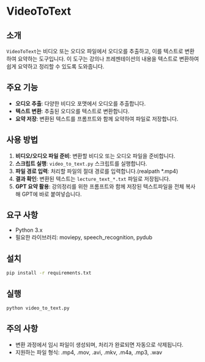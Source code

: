# VideoToText

## 소개

`VideoToText`는 비디오 또는 오디오 파일에서 오디오를 추출하고, 이를 텍스트로 변환하여 요약하는 도구입니다. 이 도구는 강의나 프레젠테이션의 내용을 텍스트로 변환하여 쉽게 요약하고 정리할 수 있도록 도와줍니다.

## 주요 기능

- **오디오 추출**: 다양한 비디오 포맷에서 오디오를 추출합니다.
- **텍스트 변환**: 추출된 오디오를 텍스트로 변환합니다.
- **요약 저장**: 변환된 텍스트를 프롬프트와 함께 요약하여 파일로 저장합니다.

## 사용 방법

1. **비디오/오디오 파일 준비**: 변환할 비디오 또는 오디오 파일을 준비합니다.
2. **스크립트 실행**: `video_to_text.py` 스크립트를 실행합니다.
3. **파일 경로 입력**: 처리할 파일의 절대 경로를 입력합니다.(realpath \*.mp4)
4. **결과 확인**: 변환된 텍스트는 `lecture_text_*.txt` 파일로 저장됩니다.
5. **GPT 요약 활용**: 강의정리를 위한 프롬프트와 함께 저장된 텍스트파일을 전체 복사해 GPT에 바로 붙여넣습니다.

## 요구 사항

- Python 3.x
- 필요한 라이브러리: moviepy, speech_recognition, pydub

## 설치

```bash
pip install -r requirements.txt
```

## 실행

```bash
python video_to_text.py
```

## 주의 사항

- 변환 과정에서 임시 파일이 생성되며, 처리가 완료되면 자동으로 삭제됩니다.
- 지원하는 파일 형식: .mp4, .mov, .avi, .mkv, .m4a, .mp3, .wav

